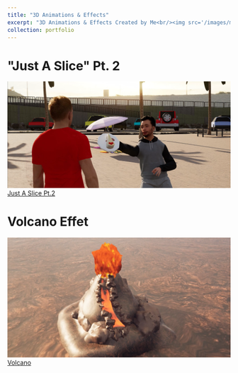 ```yaml
---
title: "3D Animations & Effects"
excerpt: "3D Animations & Effects Created by Me<br/><img src='/images/mystuff/jas.png'>"
collection: portfolio
---
```

"Just A Slice" Pt. 2
======
![alt text](/images/mystuff/jas.png)
[Just A Slice Pt.2](https://youtu.be/h34sglnd95M)

Volcano Effet
======
![alt text](/images/mystuff/Volcano.png)
[Volcano](https://youtu.be/rO4FBtPG_4E)
<!-- ![alt text](/images/mystuff) -->
